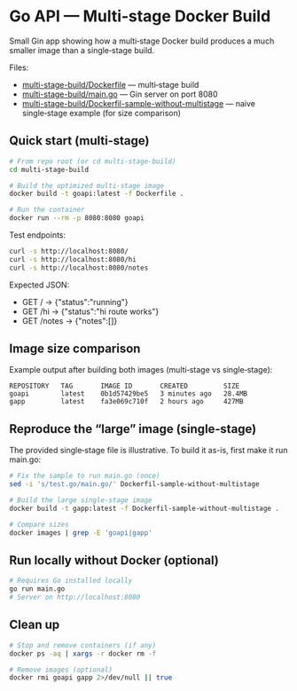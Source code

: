 # Go API — Multi‑stage Docker Build

Small Gin app showing how a multi‑stage Docker build produces a much smaller image than a single‑stage build.

Files:
- [multi-stage-build/Dockerfile](multi-stage-build/Dockerfile) — multi‑stage build
- [multi-stage-build/main.go](multi-stage-build/main.go) — Gin server on port 8080
- [multi-stage-build/Dockerfil-sample-without-multistage](multi-stage-build/Dockerfil-sample-without-multistage) — naive single‑stage example (for size comparison)

## Quick start (multi‑stage)

```bash
# From repo root (or cd multi-stage-build)
cd multi-stage-build

# Build the optimized multi-stage image
docker build -t goapi:latest -f Dockerfile .

# Run the container
docker run --rm -p 8080:8080 goapi
```

Test endpoints:

```bash
curl -s http://localhost:8080/
curl -s http://localhost:8080/hi
curl -s http://localhost:8080/notes
```

Expected JSON:
- GET / → {"status":"running"}
- GET /hi → {"status":"hi route works"}
- GET /notes → {"notes":[]}

## Image size comparison

Example output after building both images (multi‑stage vs single‑stage):

```text
REPOSITORY   TAG       IMAGE ID       CREATED         SIZE
goapi        latest    0b1d57429be5   3 minutes ago   28.4MB
gapp         latest    fa3e069c710f   2 hours ago     427MB
```

## Reproduce the “large” image (single‑stage)

The provided single‑stage file is illustrative. To build it as-is, first make it run main.go:

```bash
# Fix the sample to run main.go (once)
sed -i 's/test.go/main.go/' Dockerfil-sample-without-multistage

# Build the large single-stage image
docker build -t gapp:latest -f Dockerfil-sample-without-multistage .

# Compare sizes
docker images | grep -E 'goapi|gapp'
```

## Run locally without Docker (optional)

```bash
# Requires Go installed locally
go run main.go
# Server on http://localhost:8080
```

## Clean up

```bash
# Stop and remove containers (if any)
docker ps -aq | xargs -r docker rm -f

# Remove images (optional)
docker rmi goapi gapp 2>/dev/null || true
```
